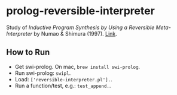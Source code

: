 # prolog-reversible-interpreter
Study of _Inductive Program Synthesis by Using a Reversible Meta-Interpreter_ by Numao & Shimura (1997).
[Link](https://www.researchgate.net/publication/2649827_Inductive_Program_Synthesis_by_Using_a_Reversible_Meta-Interpreter).

## How to Run
- Get swi-prolog. On mac, `brew install swi-prolog`.
- Run swi-prolog: `swipl`.
- Load: `['reversible-interpreter.pl'].`.
- Run a function/test, e.g.: `test_append.`.
